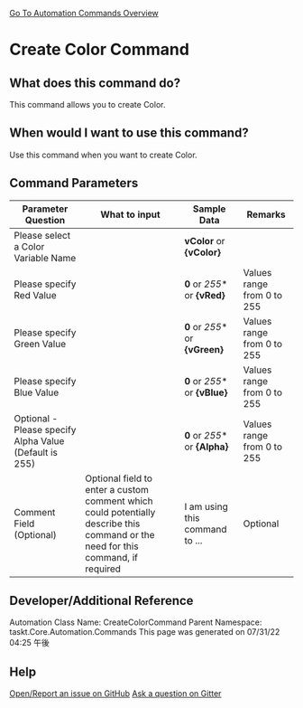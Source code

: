 <!--TITLE: Create Color Command -->
<!-- SUBTITLE: a command in the Color Commands group. -->
[Go To Automation Commands Overview](/automation-commands.md)


# Create Color Command


## What does this command do?
This command allows you to create Color.


## When would I want to use this command?
Use this command when you want to create Color.


## Command Parameters
| Parameter Question   	| What to input  	|  Sample Data 	| Remarks  	|
| ---                    | ---               | ---           | ---       |
|Please select a Color Variable Name||**vColor** or **{vColor}**||
|Please specify Red Value||**0** or *255** or **{vRed}**|Values range from 0 to 255|
|Please specify Green Value||**0** or *255** or **{vGreen}**|Values range from 0 to 255|
|Please specify Blue Value||**0** or *255** or **{vBlue}**|Values range from 0 to 255|
|Optional - Please specify Alpha Value (Default is 255)||**0** or *255** or **{Alpha}**|Values range from 0 to 255|
|Comment Field (Optional)|Optional field to enter a custom comment which could potentially describe this command or the need for this command, if required|I am using this command to ...|Optional|














## Developer/Additional Reference
Automation Class Name: CreateColorCommand
Parent Namespace: taskt.Core.Automation.Commands
This page was generated on 07/31/22 04:25 午後


## Help
[Open/Report an issue on GitHub](https://github.com/saucepleez/taskt/issues/new)
[Ask a question on Gitter](https://gitter.im/taskt-rpa/Lobby)
